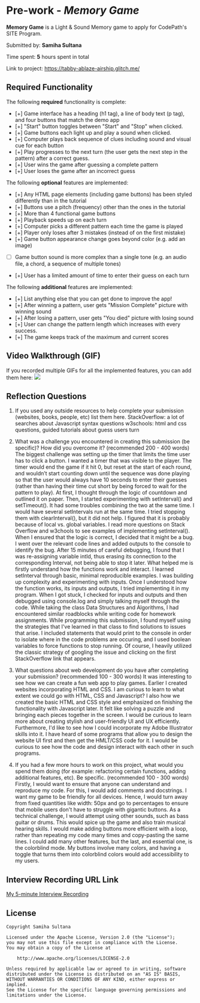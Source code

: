 # Pre-work - *Memory Game*

**Memory Game** is a Light & Sound Memory game to apply for CodePath's SITE Program. 

Submitted by: **Samiha Sultana**

Time spent: **5** hours spent in total

Link to project: https://tabby-ablaze-airship.glitch.me/

## Required Functionality

The following **required** functionality is complete:

* [+] Game interface has a heading (h1 tag), a line of body text (p tag), and four buttons that match the demo app
* [+] "Start" button toggles between "Start" and "Stop" when clicked. 
* [+] Game buttons each light up and play a sound when clicked. 
* [+] Computer plays back sequence of clues including sound and visual cue for each button
* [+] Play progresses to the next turn (the user gets the next step in the pattern) after a correct guess. 
* [+] User wins the game after guessing a complete pattern
* [+] User loses the game after an incorrect guess

The following **optional** features are implemented:

* [+] Any HTML page elements (including game buttons) has been styled differently than in the tutorial
* [+] Buttons use a pitch (frequency) other than the ones in the tutorial
* [+] More than 4 functional game buttons
* [+] Playback speeds up on each turn
* [+] Computer picks a different pattern each time the game is played
* [+] Player only loses after 3 mistakes (instead of on the first mistake)
* [+] Game button appearance change goes beyond color (e.g. add an image)
* [ ] Game button sound is more complex than a single tone (e.g. an audio file, a chord, a sequence of multiple tones)
* [+] User has a limited amount of time to enter their guess on each turn

The following **additional** features are implemented:

* [+] List anything else that you can get done to improve the app!
* [+] After winning a pattern, user gets "Mission Complete" picture with winning sound
* [+] After losing a pattern, user gets "You died" picture with losing sound
* [+] User can change the pattern length which increases with every success.
* [+] The game keeps track of the maximum and current scores

## Video Walkthrough (GIF)

If you recorded multiple GIFs for all the implemented features, you can add them here:
![](https://recordit.co/YakoJKRNf2)

## Reflection Questions
1. If you used any outside resources to help complete your submission (websites, books, people, etc) list them here. 
StackOverflow: a lot of searches about Javascript syntax questions
w3schools: html and css questions, guided tutorials about guess users turn

3. What was a challenge you encountered in creating this submission (be specific)? How did you overcome it? (recommended 200 - 400 words) 
The biggest challenge was setting up the timer that limits the time user has to click a button. I wanted a timer that was visible to the player. The timer would end the game if it hit 0, but reset at the start of each round, and wouldn’t start counting down until the sequence was done playing so that the user would always have 10 seconds to enter their guesses (rather than having their time cut short by being forced to wait for the pattern to play).
At first, I thought through the logic of countdown and outlined it on paper. Then, I started experimenting with setInterval() and setTimeout(). It had some troubles combining the two at the same time. I would have several setIntervals run at the same time. I tried stopping them with clearInterval(), but it did not help. I figured that it is probably because of local vs. global variables. I read more questions on Stack Overflow and w3chools to see examples of implementing setInterval(). When I ensured that the logic is correct, I decided that it might be a bug. I went over the relevant code lines and added outputs to the console to identify the bug. After 15 minutes of careful debugging, I found that I was re-assigning variable intId, thus erasing its connection to the corresponding Interval, not being able to stop it later. What helped me is firstly understand how the functions work and interact. I learned setInterval through basic, minimal reproducible examples. I was building up complexity and experimenting with inputs. Once I understood how the function works, its inputs and outputs, I tried implementing it in my program. When I got stuck, I checked for inputs and outputs and then debugged using console.log and simply talking myself through the code.
While taking the class Data Structures and Algorithms, I had encountered similar roadblocks while writing code for homework assignments. While programming this submission, I found myself using the strategies that I've learned in that class to find solutions to issues that arise. I included statements that would print to the console in order to isolate where in the code problems are occuring, and I used boolean variables to force functions to stop running. Of course, I heavily utilized the classic strategy of googling the issue and clicking on the first StackOverflow link that appears.


4. What questions about web development do you have after completing your submission? (recommended 100 - 300 words) 
It was interesting to see how we can create a fun web app to play games. Earlier I created websites incorporating HTML and CSS. I am curious to learn to what extent we could go with HTML, CSS and Javascript? I also how we created the basic HTML and CSS style and emphasized on finishing the functionality with Javascript later. It felt like solving a puzzle and bringing each pieces together in the screen. I would be curious to learn more about creating stylish and user-friendly UI and UX efficiently. Furthermore, I'd like to see how I could incorporate my Adobe Illustrator skills into it. I have heard of some programs that allow you to design the website UI first and then get the HMLT/CSS code for it. I would be curious to see how the code and design interact with each other in such programs.

5. If you had a few more hours to work on this project, what would you spend them doing (for example: refactoring certain functions, adding additional features, etc). Be specific. (recommended 100 - 300 words) 
Firstly, I would want to ensure that anyone can understand and reproduce my code. For this, I would add comments and docstrings. I want my game to be friendly for all devices. Hence, I would turn away from fixed quantities like width: 50px and go to percentages to ensure that mobile users don't have to struggle with gigantic buttons. As a technical challenge, I would attempt using other sounds, such as bass guitar or drums. This would spice up the game and also train musical hearing skills. I would make adding buttons more efficient with a loop, rather than repeating my code many times and copy-pasting the same lines. I could add many other features, but the last, and essential one, is the colorblind mode. My buttons involve many colors, and having a toggle that turns them into colorblind colors would add accessibility to my users.



## Interview Recording URL Link

[My 5-minute Interview Recording](https://www.youtube.com/watch?v=IAuHq5ebz7o)


## License

    Copyright Samiha Sultana

    Licensed under the Apache License, Version 2.0 (the "License");
    you may not use this file except in compliance with the License.
    You may obtain a copy of the License at

        http://www.apache.org/licenses/LICENSE-2.0

    Unless required by applicable law or agreed to in writing, software
    distributed under the License is distributed on an "AS IS" BASIS,
    WITHOUT WARRANTIES OR CONDITIONS OF ANY KIND, either express or implied.
    See the License for the specific language governing permissions and
    limitations under the License.